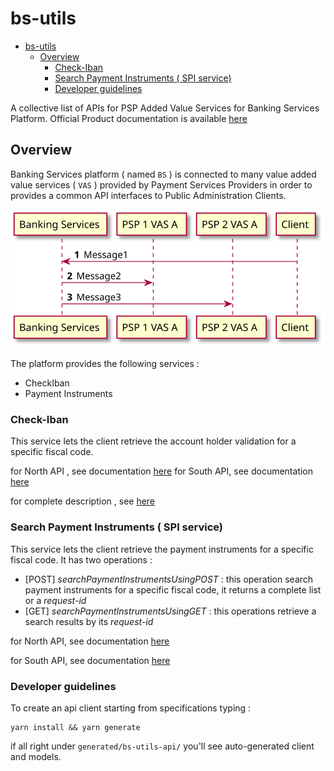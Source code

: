 # bs-utils

- [bs-utils](#bs-utils)
  - [Overview](#overview)
    - [Check-Iban](#check-iban)
    - [Search Payment Instruments ( SPI service)](#search-payment-instruments--spi-service)
    - [Developer guidelines](#developer-guidelines)

A collective list of APIs for PSP Added Value Services for Banking Services Platform.
Official Product documentation is available [here](https://bankingservices.pagopa.it/docs/platform/apis/pagopa-banking-v4.0)

## Overview
Banking Services platform ( named `BS` ) is connected to many value added value services ( `VAS` ) provided by Payment Services Providers in order to provides a common API interfaces to Public Administration Clients.


<!-- 

NOTE : after every change to uml diagram typing 👍

```
plantuml -tsvg README.md
```

-->

<!-- 
@startuml docs/media/img1

autonumber 
participant bs as "Banking Services"
participant psp1 as "PSP 1 VAS A" 
participant psp2 as "PSP 2 VAS A"
participant client as "Client"

client -> bs : Message1
bs -> psp1 : Message2
bs -> psp2 : Message3

@enduml 
-->

![](docs/media/img1.svg)

The platform provides the following services  :

- CheckIban
- Payment Instruments

### Check-Iban

This service lets the client retrieve the account holder validation for a specific fiscal code.

for North API , see documentation [here](north-api/checkIban_north_api.yaml)
for South API, see documentation [here](south-api/checkIban_south_default_api.yaml)

for complete description , see [here](https://bankingservices.pagopa.it/docs/platform/apis/pagopa-banking-v4.0)

### Search Payment Instruments ( SPI service)

This service lets the client retrieve the payment instruments for a specific fiscal code.
It has two operations :

- [POST] _searchPaymentInstrumentsUsingPOST_ : this operation search payment instruments for a specific fiscal code, it returns a complete list or a _request-id_
- [GET] _searchPaymentInstrumentsUsingGET_ : this operations retrieve a search results by its _request-id_

for North API, see documentation [here](north-api/spi_north_api.yaml)

for South API, see documentation [here](south-api/spi_south_default_api.yaml)

### Developer guidelines

To create an api client starting from specifications typing : 

``` console
yarn install && yarn generate
```

if all right under `generated/bs-utils-api/` you'll see auto-generated client and models.
